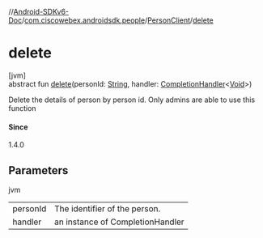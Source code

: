 //[Android-SDKv6-Doc](../../../index.md)/[com.ciscowebex.androidsdk.people](../index.md)/[PersonClient](index.md)/[delete](delete.md)

# delete

[jvm]\
abstract fun [delete](delete.md)(personId: [String](https://kotlinlang.org/api/latest/jvm/stdlib/kotlin/-string/index.html), handler: [CompletionHandler](../../com.ciscowebex.androidsdk/-completion-handler/index.md)&lt;[Void](https://docs.oracle.com/javase/8/docs/api/java/lang/Void.html)&gt;)

Delete the details of person by person id. Only admins are able to use this function

#### Since

1.4.0

## Parameters

jvm

| | |
|---|---|
| personId | The identifier of the person. |
| handler | an instance of CompletionHandler |

